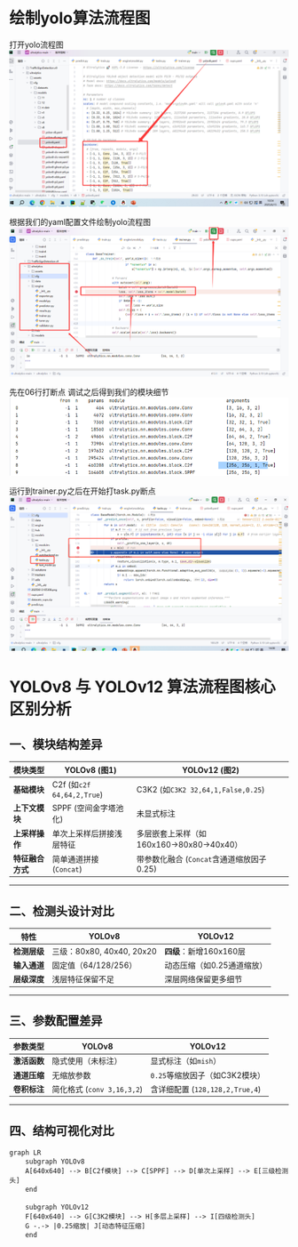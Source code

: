 # 绘制yolo算法流程图
打开yolo流程图
![Alt text](./README_REPORT/0.png)

根据我们的yaml配置文件绘制yolo流程图
![Alt text](./README_REPORT/1.png)

先在06行打断点
调试之后得到我们的模块细节
![Alt text](./README_REPORT/2.png)

运行到trainer.py之后在开始打task.py断点
![Alt text](./README_REPORT/3.png)

# YOLOv8 与 YOLOv12 算法流程图核心区别分析

## 一、模块结构差异
| **模块类型**       | **YOLOv8 (图1)**                          | **YOLOv12 (图2)**                          |
|--------------------|------------------------------------------|-------------------------------------------|
| **基础模块**       | C2f (如`c2f 64,64,2,True`)               | C3K2 (如`C3K2 32,64,1,False,0.25`)        |
| **上下文模块**     | SPPF (空间金字塔池化)                    | 未显式标注                                |
| **上采样操作**     | 单次上采样后拼接浅层特征                 | 多层嵌套上采样（如160x160→80x80→40x40）   |
| **特征融合方式**   | 简单通道拼接 (`Concat`)                  | 带参数化融合 (`Concat`含通道缩放因子0.25) |

---

## 二、检测头设计对比
| **特性**           | **YOLOv8**                               | **YOLOv12**                               |
|--------------------|------------------------------------------|-------------------------------------------|
| **检测层级**       | 三级：80x80, 40x40, 20x20                | **四级**：新增160x160层                   |
| **输入通道**       | 固定值（64/128/256）                     | 动态压缩（如0.25通道缩放）                |
| **层级深度**       | 浅层特征保留不足                         | 深层网络保留更多细节                     |

---

## 三、参数配置差异
| **参数类型**       | YOLOv8                              | YOLOv12                             |
|--------------------|-------------------------------------|--------------------------------------|
| **激活函数**       | 隐式使用（未标注）                  | 显式标注（如`mish`）                 |
| **通道压缩**       | 无缩放参数                          | `0.25`等缩放因子（如C3K2模块）       |
| **卷积标注**       | 简化格式 (`conv 3,16,3,2`)          | 含详细配置 (`128,128,2,True,4`)      |

---

## 四、结构可视化对比
```mermaid
graph LR
    subgraph YOLOv8
    A[640x640] --> B[C2f模块] --> C[SPPF] --> D[单次上采样] --> E[三级检测头]
    end
    
    subgraph YOLOv12
    F[640x640] --> G[C3K2模块] --> H[多层上采样] --> I[四级检测头]
    G -.-> |0.25缩放| J[动态特征压缩]
    end